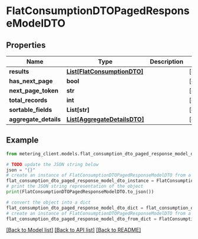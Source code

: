 # FlatConsumptionDTOPagedResponseModelDTO


## Properties

Name | Type | Description | Notes
------------ | ------------- | ------------- | -------------
**results** | [**List[FlatConsumptionDTO]**](FlatConsumptionDTO.md) |  | [optional] 
**has_next_page** | **bool** |  | [optional] 
**next_page_token** | **str** |  | [optional] 
**total_records** | **int** |  | [optional] 
**sortable_fields** | **List[str]** |  | [optional] 
**aggregate_details** | [**List[AggregateDetailsDTO]**](AggregateDetailsDTO.md) |  | [optional] 

## Example

```python
from metering_client.models.flat_consumption_dto_paged_response_model_dto import FlatConsumptionDTOPagedResponseModelDTO

# TODO update the JSON string below
json = "{}"
# create an instance of FlatConsumptionDTOPagedResponseModelDTO from a JSON string
flat_consumption_dto_paged_response_model_dto_instance = FlatConsumptionDTOPagedResponseModelDTO.from_json(json)
# print the JSON string representation of the object
print(FlatConsumptionDTOPagedResponseModelDTO.to_json())

# convert the object into a dict
flat_consumption_dto_paged_response_model_dto_dict = flat_consumption_dto_paged_response_model_dto_instance.to_dict()
# create an instance of FlatConsumptionDTOPagedResponseModelDTO from a dict
flat_consumption_dto_paged_response_model_dto_from_dict = FlatConsumptionDTOPagedResponseModelDTO.from_dict(flat_consumption_dto_paged_response_model_dto_dict)
```
[[Back to Model list]](../README.md#documentation-for-models) [[Back to API list]](../README.md#documentation-for-api-endpoints) [[Back to README]](../README.md)


